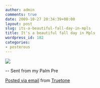 ```yaml
---
author: admin
comments: true
date: 2009-10-27 20:34:39+00:00
layout: post
slug: its-a-beautiful-fall-day-in-mpls
title: It's a beautiful fall day in Mpls
wordpress_id: 182
categories:
- posterous
---
```


[![](http://posterous.com/getfile/files.posterous.com/truetone/RicKvqmNRVOqsqnH3WVrMS3AIa50pTELW4zRmSBg4e9JdqowXD3mLDdIugDT/CIMG0115.jpg.scaled.500.jpg)](http://posterous.com/getfile/files.posterous.com/truetone/kg3BbsQZv5uVDP9GiN4NHtXRjAITIABhUSlVdN0jU3QEcdz40SuIPCFfcgkP/CIMG0115.jpg.scaled.1000.jpg)

-- Sent from my Palm Pre

  


     

 [Posted via email](http://posterous.com)   from [Truetone](http://truetone.posterous.com/its-a-beautiful-fall-day-in-mpls)  

 
